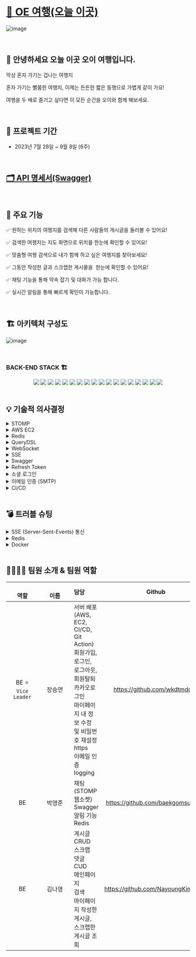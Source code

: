 # [🥒 OE 여행(오늘 이곳)](https://oetrip.site/)

![image](https://github.com/FIVEZO/back-end/assets/132897437/716b5a63-bfba-4bcb-8f19-ee76a0d1bcd2)

<br>

## 👥 안녕하세요 오늘 이곳 오이 여행입니다.

<p>막상 혼자 가기는 겁나는 여행지</p>
<p>혼자 가기는 뻘쭘한 여행지, 이제는 든든한 짧은 동행으로 가볍게 같이 가요!</p>
<p>여행을 두 배로 즐기고 싶다면 이 모든 순간을 오이와 함께 해보세요.</p>

<br>

## 📅 프로젝트 기간

- 2023년 7월 28일 ~ 9월 8일 (6주)

<br>

## [🗂️ API 명세서(Swagger)](http://localhost:8080/swagger-ui/index.html)

<br>

 ## 🔎 주요 기능

✅ 원하는 위치의 여행지를 검색해 다른 사람들의 게시글을 둘러볼 수 있어요!

✅ 검색한 여행지는 지도 화면으로 위치를 한눈에 확인할 수 있어요!

✅ 맞춤형 여행 검색으로 내가 함께 하고 싶은 여행지를 찾아보세요!

✅ 그동안 작성한 글과 스크랩한 게시물을  한눈에 확인할 수 있어요!

✅ 채팅 기능을 통해 약속 잡기 및 대화가 가능 합니다.

✅ 실시간 알림을 통해 빠르게 확인이 가능합니다.

<br>

##  🏗 아키텍처 구성도 <br>

![image](https://github.com/FIVEZO/back-end/assets/132897437/aac0ec4e-538d-4363-a8c5-84e8c795818b)


<br>

### BACK-END STACK 🏗

<div align=center> 
<img src="https://img.shields.io/badge/java-007396?style=for-the-badge&logo=java&logoColor=white"> 
<img src="https://img.shields.io/badge/gradle-02303A?style=for-the-badge&logo=gradle&logoColor=white">
<img src="https://img.shields.io/badge/SPRING BOOT-6DB33F?style=for-the-badge&logo=SPRING BOOT&logoColor=white">
<img src="https://img.shields.io/badge/springsecurity-6DB33F?style=for-the-badge&logo=springsecurity&logoColor=white">
<img src="https://img.shields.io/badge/mysql-4479A1?style=for-the-badge&logo=mysql&logoColor=white">
<img src="https://img.shields.io/badge/redis-DC382D?style=for-the-badge&logo=redis&logoColor=white">
<img src="https://img.shields.io/badge/amazonrds-527FFF?style=for-the-badge&logo=amazonrds&logoColor=white">
<img src="https://img.shields.io/badge/amazonec2-FF9900?style=for-the-badge&logo=amazonec2&logoColor=white">
<img src="https://img.shields.io/badge/Kakao Develop-FFCD00?style=for-the-badge&logo=kakao&logoColor=black">
<img src="https://img.shields.io/badge/JWT-000000?style=for-the-badge&logo=jsonwebtokens&logoColor=white">
<img src="https://img.shields.io/badge/WebSocket-000000?style=for-the-badge&logo=&logoColor=white"/>
<img src="https://img.shields.io/badge/Stomp-000000?style=for-the-badge&logo=&logoColor=white"/>
<img src="https://img.shields.io/badge/SMTP-000000?style=for-the-badge&logo=&logoColor=white"/>
<img src="https://img.shields.io/badge/github-181717?style=for-the-badge&logo=github&logoColor=white">
<img src="https://img.shields.io/badge/GitHub Actions-2088FF?style=for-the-badge&logo=GitHub Actions&logoColor=white">
<img src="https://img.shields.io/badge/Query_DSL-2C5BB4?style=for-the-badge&logoColor=white">
<img src="https://img.shields.io/badge/Swagger-85EA2D?style=for-the-badge&logo=swagger&logoColor=black">
<img src="https://img.shields.io/badge/Docker-2496ED?style=for-the-badge&logo=docker&logoColor=white">

</div>

<br>

## 💡 기술적 의사결정

<details>
<summary> STOMP </summary>

- 메세지 전송을 효율적을 하기 위해 탄생한 프로토콜로 기본적으로 pub/sub 구조로 되어있어 메세지를 전송하고 메세지를 받아 처리하는 부분이 확실히 정해져 있기 때문에 개발자 입장에서 명확하게 인지하고 개발할 수 있는 이점이 있어 채택

</details>

<details>
<summary> AWS EC2 </summary>

- 여러 다른 AWS 서비스와의 유기적인 연동이 가능하기 때문에 채택
  
</details>

<details>
<summary> Redis</summary>

- 임시 데이터 사용과 캐싱에 적합하여 사용자의 빈번한 엑세스가 발생하는 데이터를 Redis에 저장하여 데이터 엑세스 속도를 높이기 위해 채

</details>

<details>
<summary> QueryDSL</summary>

- 복잡한 동적 쿼리를 쉽게 다루기 위해 채택


</details>

<details>
<summary> WebSocket</summary>

- HTTP 통신으로 대화를 주고 받는 것을 고려했으나 대화를 전송할 때마다 요청이 가야만 하고 해당 페이지가 새로고침이 된 이후에야 전송된 내용을 조회할 수 있었다.

- 따라서 하나의 HTTP 접속을 통해 클라이언트와 서버의 양방향 통신 및 그로 인한 서버 부하를 줄일 수 있는 Websocket 을 사용했다. 클라이언트에서의 요청이 없더라도 통신이 가능했다.

</details>

<details>
<summary> SSE </summary>

- WebSocket 과 SSE 모두 실시간 통신이나, 알림 기능의 경우 양방향 통신은 불필요하기 때문에 단방향 통신인 SSE 를 사용

</details>

<details>
<summary> Swagger </summary>

- Front-End와 Back-End의 효율적이고 직관적인 의사소통을 위해 API 기능을 문서화하기 위하여 적용
  
</details>

<details>
<summary> Refresh Token</summary>

- 장기적으로 인증을 유지하고 accessToken을 갱신할 수 있음

</details>

<details>
<summary> 소셜 로그인 </summary>

- 카카오 소셜 로그인 기능을 추가하여 사용자가 더욱 편리하게 로그인 및 서비스를 이용할 수 있게 함
  
</details>

<details>
<summary> 이메일 인증 (SMTP)</summary>

- 인증으로 무분별한 사용자 접근 보안 강화

</details>

<details>
<summary> CI/CD</summary>

- GitHub Actions과 Docker를 이용하여 개발과 배포를 자동화 함
  
</details>

<br>

## 💣 트러블 슈팅

<details>
<summary> SSE (Server-Sent-Events) 통신</summary>

<br>

`문제 상황`

- 다른 유저와 소통을 위해 알림기능을 구현 하고자 했을때 기존의 REST API방식으로는 알림이 없을때에도 서버에 지속적인 요청으로 인해 많은 유저가 몰린다면 서버에 부담이 됨

`시도`

- Server Sent Events 라는 기술을 통해 한번 서버와 연결이 되면 클라이언트쪽에서 지속적인 요청을 하지 않아도 실시간으로 데이터를 받아 올 수 있도록 시도 → 실시간으로 데이터를 받아 오지만 저장을 할수 없기에 새로고침시 데이터가 사라짐

`해결`

- SSE 통신으로 실시간으로 데이터를 받아온것을 REST API방식으로 저장해서 지속적으로 요청을 하지 않아도 새로운 데이터는 받아오되 새로고침을 해도 데이터가 저장되어 있도록 구현

</details>

<details>
<summary> Redis</summary>

<br>

`문제 상황`

- cache 에 데이터가 있다면 cache 데이터를 사용하고, 없다면 DB 데이터를 사용 후 이를 다시 cache  에 저장하는 방식인 look aside cache 전략을 사용해서 채팅 내역을 조회하고자 했지만 json 형식의 채팅 기록을 Redis 에서 조회할 때 에러가 발생

`시도`

- 조회 과정에 에러가 발생했기 때문에 조회를 하는 부분에서 직렬화 처리를 해었지만 해결되지 않음

`해결`

- 조회가 아닌, 저장 방식에 문제가 있는것으로 판단하여 json 형식으로 저장하기 위해 jackson으로 직렬화 처리를 진행하여 해결

  
</details>

<details>
<summary> Docker</summary>

<br>

`문제 상황`

- Docker를 이용하여 배포를 하면서 레디스와의 연결에 문제가 발생

`시도`

- 기존에 자르 파일로 배포를 했을 때처럼 ec2의 레디스와 연결을 시도했지만 실패

- Docker에 Redis 이미지를 가져와서 연결을 시도하였으나 실패

`해결`

- 배포한 이미지와 레디스 이미지가 서로 다른 컨테이너에서 실행 중이었기 때문에 발생한 문제라는 것을 깨닫고 Docker 컨테이너끼리의 연결을 해주기위해 네트워크를 생성하여 배포 이미지와 Redis 이미지를 실행할 때, 생성한 네트워크로 연결을 했더니 성공

- Docker에서는 Redis 포트 연결도 필요하지만, 다른 컨테이너끼리의 연결도 필요해서 Network 설정도 해야 함

</details>

<br>
  
## 👨‍👩‍👧‍👦 팀원 소개 & 팀원 역할  <br>

| &nbsp;&nbsp;&nbsp;&nbsp;&nbsp;&nbsp;&nbsp;&nbsp;&nbsp;&nbsp;&nbsp;&nbsp;&nbsp;&nbsp;&nbsp;&nbsp;&nbsp; <br>**역할** | &nbsp;&nbsp;&nbsp;&nbsp;&nbsp;&nbsp;&nbsp;&nbsp;&nbsp;&nbsp;&nbsp;&nbsp;&nbsp;&nbsp;&nbsp;&nbsp;&nbsp; <br> **이름** | **담당** | **Github** | 
| :-: | :-: | :--- | :-: |
| BE ⭐<br> `Vice Leader` | 장승연 | 서버 배포(AWS, EC2, CI/CD, Git Action) <br> 회원가입, 로그인, 로그아웃, 회원탈퇴 <br> 카카오로그인 <br> 마이페이지 내 정보 수정 및 비밀번호 재설정  <br> https  <br> 이메일 인증 <br> logging  | https://github.com/wkdtmddus |
| BE | 박영준 | 채팅 (STOMP 웹소켓) <br> Swagger <br> 알림 기능 <br> Redis  | https://github.com/baekgomsuyeom |
| BE | 김나영 | 게시글 CRUD <br> 스크랩 <br> 댓글 CUD <br> 메인페이지 <br> 검색 <br> 마이페이지 작성한 게시글, 스크랩한 게시글 조회 | https://github.com/NayoungKim1212 |

